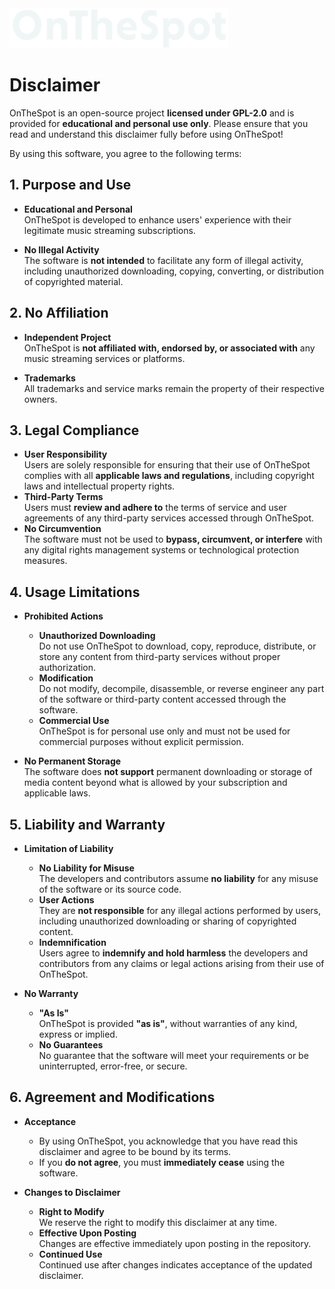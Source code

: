 <picture>
  <source media="(prefers-color-scheme: dark)" srcset="../assets/01_Logo/Cover_White.png">
  <source media="(prefers-color-scheme: light)" srcset="../assets/01_Logo/Cover_Black.png">
  <img src="../assets/01_Logo/Cover_White.png" alt="Logo of OnTheSpot" width="350">
</picture>

<br>

# Disclaimer

OnTheSpot is an open-source project **licensed under GPL-2.0** and is provided for **educational and personal use only**. Please ensure that you read and understand this disclaimer fully before using OnTheSpot!

By using this software, you agree to the following terms:

## 1. Purpose and Use

- **Educational and Personal**<br>
  OnTheSpot is developed to enhance users' experience with their legitimate music streaming subscriptions.

- **No Illegal Activity**<br>
  The software is **not intended** to facilitate any form of illegal activity, including unauthorized downloading, copying, converting, or distribution of copyrighted material.

## 2. No Affiliation

- **Independent Project**<br>
  OnTheSpot is **not affiliated with, endorsed by, or associated with** any music streaming services or platforms.

- **Trademarks**  
  All trademarks and service marks remain the property of their respective owners.

## 3. Legal Compliance

- **User Responsibility**<br>
  Users are solely responsible for ensuring that their use of OnTheSpot complies with all **applicable laws and regulations**, including copyright laws and intellectual property rights.
- **Third-Party Terms**<br>
  Users must **review and adhere to** the terms of service and user agreements of any third-party services accessed through OnTheSpot.
- **No Circumvention**<br>
  The software must not be used to **bypass, circumvent, or interfere** with any digital rights management systems or technological protection measures.

## 4. Usage Limitations

- **Prohibited Actions**

  - **Unauthorized Downloading**<br>Do not use OnTheSpot to download, copy, reproduce, distribute, or store any content from third-party services without proper authorization.
  - **Modification**<br>Do not modify, decompile, disassemble, or reverse engineer any part of the software or third-party content accessed through the software.
  - **Commercial Use**<br>OnTheSpot is for personal use only and must not be used for commercial purposes without explicit permission.

- **No Permanent Storage**<br>The software does **not support** permanent downloading or storage of media content beyond what is allowed by your subscription and applicable laws.

## 5. Liability and Warranty

- **Limitation of Liability**

  - **No Liability for Misuse**<br>The developers and contributors assume **no liability** for any misuse of the software or its source code.
  - **User Actions**<br>They are **not responsible** for any illegal actions performed by users, including unauthorized downloading or sharing of copyrighted content.
  - **Indemnification**<br>Users agree to **indemnify and hold harmless** the developers and contributors from any claims or legal actions arising from their use of OnTheSpot.

- **No Warranty**

  - **"As Is"**<br>OnTheSpot is provided **"as is"**, without warranties of any kind, express or implied.
  - **No Guarantees**<br>No guarantee that the software will meet your requirements or be uninterrupted, error-free, or secure.

## 6. Agreement and Modifications

- **Acceptance**

  - By using OnTheSpot, you acknowledge that you have read this disclaimer and agree to be bound by its terms.
  - If you **do not agree**, you must **immediately cease** using the software.

- **Changes to Disclaimer**

  - **Right to Modify**<br>We reserve the right to modify this disclaimer at any time.
  - **Effective Upon Posting**<br>Changes are effective immediately upon posting in the repository.
  - **Continued Use**<br>Continued use after changes indicates acceptance of the updated disclaimer.
